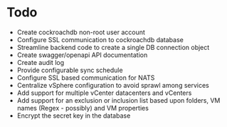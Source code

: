 # Todo

* Create cockroachdb non-root user account
* Configure SSL communication to cockroachdb database
* Streamline backend code to create a single DB connection object
* Create swagger/openapi API documentation
* Create audit log
* Provide configurable sync schedule
* Configure SSL based communication for NATS
* Centralize vSphere configuration to avoid sprawl among services
* Add support for multiple vCenter datacenters and vCenters
* Add support for an exclusion or inclusion list based upon folders, VM names (Regex - possibly) and VM properties
* Encrypt the secret key in the database